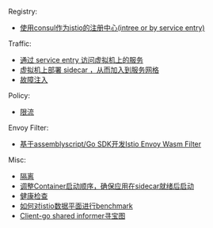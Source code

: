 <!-- START doctoc generated TOC please keep comment here to allow auto update -->
<!-- DON'T EDIT THIS SECTION, INSTEAD RE-RUN doctoc TO UPDATE -->



<!-- END doctoc generated TOC please keep comment here to allow auto update -->


Registry:

- [使用consul作为istio的注册中心(intree or by service entry)](registry/consul/consul.md)

Traffic:

- [通过 service entry 访问虚拟机上的服务](traffic/service-entry.md)
- [虚拟机上部署 sidecar ，从而加入到服务网格](traffic/vm-with-sidecar/vm-with-sidecar.md)
- [故障注入](traffic/fault-injection/fault-injection.md)

Policy:

- [限流](policy/ratelimit/ratelimit.md)

Envoy Filter:

- [基于assemblyscript/Go SDK开发Istio Envoy Wasm Filter](envoyfilter/wasm/wasm.md)

Misc:
- [隔离](misc/isolation.md)
- [调整Container启动顺序，确保应用在sidecar就绪后启动](misc/sidecar-sequence.md)
- [健康检查](misc/health-check/health-check.md)
- [如何对istio数据平面进行benchmark](misc/perf/benchmark/benchmark.md)
- [Client-go shared informer寻宝图](misc/client-go/shared-informer.md)

<!-- - [Debug](misc/debug.md) -->
<!-- - [canary upgrade of istio](setup/upgrade/canary-upgrade.md) -->

